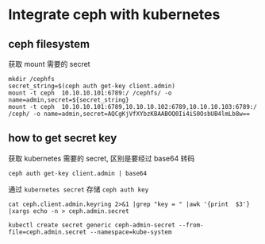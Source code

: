# Integrate ceph with kubernetes

## ceph filesystem

获取 mount 需要的 secret

```
mkdir /cephfs
secret_string=$(ceph auth get-key client.admin)
mount -t ceph  10.10.10.101:6789:/ /cephfs/ -o name=admin,secret=${secret_string}
mount -t ceph  10.10.10.101:6789,10.10.10.102:6789,10.10.10.103:6789:/ /ceph/ -o name=admin,secret=AQCgKjVfXYbzKBAABOQ0Ii4iS0OsbUB4lmLb8w==
```

## how to get secret key

获取 kubernetes 需要的 secret, 区别是要经过 base64 转码

```
ceph auth get-key client.admin | base64
```


通过 `kubernetes secret` 存储 `ceph auth key`
```
cat ceph.client.admin.keyring 2>&1 |grep "key = " |awk '{print  $3'} |xargs echo -n > ceph.admin.secret
```


```
kubectl create secret generic ceph-admin-secret --from-file=ceph.admin.secret --namespace=kube-system
```

